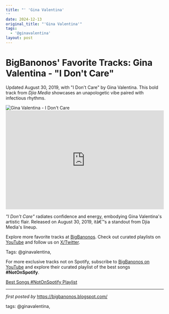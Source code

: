 ```yaml
---
title: "' 'Gina Valentina'
'"
date: 2024-12-13
original_title: "'Gina Valentina'"
tags:
  - '@ginavalentina'
layout: post
---
```

<!-- Post Title -->
<h1 >BigBanonos' Favorite Tracks: Gina Valentina - "I Don't Care"</h1> <!-- Introductory Text -->
<p >Updated August 30, 2019, with "I Don't Care" by Gina Valentina. This bold track from <em>Djia Media</em> showcases an unapologetic vibe paired with infectious rhythms.</p> <!-- Featured Image -->
<div > <img src="https://i.ytimg.com/vi/WyD6Fuyh9_8/hqdefault.jpg" alt="Gina Valentina - I Don't Care" />
</div> <!-- YouTube Video Embed -->
<div > <iframe width="100%" height="315" src="https://www.youtube.com/embed/f9YwsncY-5I" title="Gina Valentina - 'I Don't Care'" frameborder="0" allow="accelerometer; autoplay; encrypted-media; gyroscope; picture-in-picture; web-share" referrerpolicy="strict-origin-when-cross-origin" allowfullscreen></iframe>
</div> <!-- Song Information -->
<div > <p><em>"I Don't Care"</em> radiates confidence and energy, embodying Gina Valentina's artistic flair. Released on August 30, 2019, itâ€™s a standout from Djia Media's lineup.</p>
</div> <!-- Footer Links -->
<div > <p>Explore more favorite tracks at <a href="https://bigbanonos.blogspot.com/" target="_blank">BigBanonos</a>. Check out curated playlists on <a href="https://www.youtube.com/@BigBanonos" target="_blank">YouTube</a> and follow us on <a href="https://x.com/bigbanonos" target="_blank">X/Twitter</a>.</p>
</div> <!-- Tags -->
<p >Tags: @ginavalentina,</p>


<!--Subscribe and Playlist Links-->
<div>
    <p>For more exclusive tracks not on Spotify, subscribe to <a href="https://www.youtube.com/@BigBanonos" target="_blank">BigBanonos on YouTube</a> and explore their curated playlist of the best songs <strong>#NotOnSpotify</strong>.</p>
    <p><a href="https://www.youtube.com/playlist?list=PLtuNtuTatqI0kFahUCbtbfenC_ET5O_tr" target="_blank">Best Songs #NotOnSpotify Playlist<br /></a></p></div>

<hr />

<p><em>first posted by</em> <a href="https://bigbanonos.blogspot.com/" rel="noopener" target="_new">https://bigbanonos.blogspot.com/</a></p>

<p>tags: @ginavalentina,</p>
